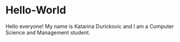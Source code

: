 # Hello-World
Hello everyone! My name is Katarina Durickovic and I am a Computer Science and Management student.
